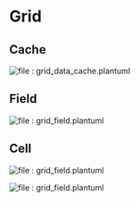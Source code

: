 # Grid

## Cache
![file : grid_data_cache.plantuml](https://raw.githubusercontent.com/AppFlowy-IO/docs/main/uml/output/block_row_cell_relation.svg)


## Field

![file : grid_field.plantuml](https://raw.githubusercontent.com/AppFlowy-IO/docs/main/uml/output/Field_Editor.svg)


## Cell
![file : grid_field.plantuml](https://raw.githubusercontent.com/AppFlowy-IO/docs/main/uml/output/Grid_Cell_Builder.svg)


![file : grid_field.plantuml](https://raw.githubusercontent.com/AppFlowy-IO/docs/main/uml/output/Grid_Cell_Controller.svg)


